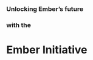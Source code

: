<!-- .slide: data-background-image="/workshop.webp" data-background-color="var(--primary)" data-background-blend data-layout-start -->

<style>
  .breadcrum {
    position: absolute;
    top: 0;
    left: 0;
    font-size: 2rem;
    color: var(--primary);
  }

  h4 {
    font-size: 90px;
  }
</style>

### Unlocking Ember’s future 
### with the
# Ember Initiative

